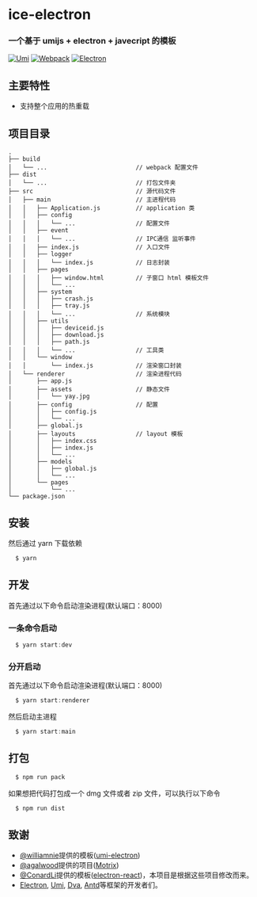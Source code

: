 # ice-electron

### 一个基于 umijs + electron + javecript 的模板

[![Umi](https://img.souche.com/f2e/a92fc3dfdb4918578861c42bbfcfaf7f.png)](https://umijs.org/)
[![Webpack](https://img.souche.com/f2e/cdc96229f3f9b7068a9b13f7658a9b0e.png)](https://webpack.js.org/)
[![Electron](https://img.souche.com/f2e/4f18b23a82d106ce023cdaf17c6dfd51.png)](https://electronjs.org/)

## 主要特性

- 支持整个应用的热重载

## 项目目录

```
.
├── build
│   └── ...                         // webpack 配置文件
├── dist
│   └── ...                         // 打包文件夹
├── src                             // 源代码文件
│   ├── main                        // 主进程代码
│   │   ├── Application.js          // application 类
│   │   ├── config
│   │   │   └── ...                 // 配置文件
│   │   ├── event
│   │   │   └── ...                 // IPC通信 监听事件
│   │   ├── index.js                // 入口文件
│   │   ├── logger
│   │   │   └── index.js            // 日志封装
│   │   ├── pages
│   │   │   ├── window.html         // 子窗口 html 模板文件
│   │   │   └── ...
│   │   ├── system
│   │   │   ├── crash.js
│   │   │   ├── tray.js
│   │   │   └── ...                 // 系统模块
│   │   ├── utils
│   │   │   ├── deviceid.js
│   │   │   ├── download.js
│   │   │   ├── path.js
│   │   │   └── ...                 // 工具类
│   │   └── window
│   │       └── index.js            // 渲染窗口封装
│   └── renderer                    // 渲染进程代码
│       ├── app.js
│       ├── assets                  // 静态文件
│       │   └── yay.jpg
│       ├── config                  // 配置
│       │   ├── config.js
│       │   └── ...
│       ├── global.js
│       ├── layouts                 // layout 模板
│       │   ├── index.css
│       │   ├── index.js
│       │   └── ...
│       ├── models
│       │   ├── global.js
│       │   └── ...
│       └── pages
│           └── ...
└── package.json
```

## 安装

然后通过 yarn 下载依赖

```javascript
  $ yarn
```

## 开发

首先通过以下命令启动渲染进程(默认端口：8000)

### 一条命令启动

```javascript
  $ yarn start:dev
```

### 分开启动

首先通过以下命令启动渲染进程(默认端口：8000)

```javascript
  $ yarn start:renderer
```

然后启动主进程

```javascript
  $ yarn start:main
```

## 打包

```javascript
  $ npm run pack
```

如果想把代码打包成一个 dmg 文件或者 zip 文件，可以执行以下命令

```javascript
  $ npm run dist
```

## 致谢

- [@williamnie](https://github.com/williamnie)提供的模板([umi-electron](https://github.com/williamnie/umi-electron))
- [@agalwood](https://github.com/agalwood/Motrix)提供的项目([Motrix](https://github.com/agalwood/Motrix))
- [@ConardLi](https://github.com/ConardLi)提供的模板([electron-react](https://github.com/ConardLi/electron-react))，本项目是根据这些项目修改而来。
- [Electron](https://github.com/electron/electron), [Umi](https://github.com/umijs/umi), [Dva](https://github.com/dvajs/dva), [Antd](https://github.com/ant-design/ant-design)等框架的开发者们。
